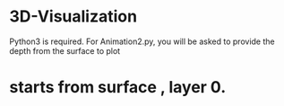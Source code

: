 # 3D-Visualization
Python3 is required.
For Animation2.py, you will be asked to provide the depth from the surface to plot
# starts from surface , layer 0.
